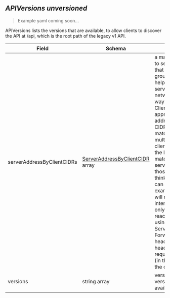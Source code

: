 ## *APIVersions unversioned*

> Example yaml coming soon...



APIVersions lists the versions that are available, to allow clients to discover the API at /api, which is the root path of the legacy v1 API.



Field        | Schema     | Description
------------ | ---------- | -----------
serverAddressByClientCIDRs | [ServerAddressByClientCIDR](#serveraddressbyclientcidr-unversioned) array | a map of client CIDR to server address that is serving this group. This is to help clients reach servers in the most network-efficient way possible. Clients can use the appropriate server address as per the CIDR that they match. In case of multiple matches, clients should use the longest matching CIDR. The server returns only those CIDRs that it thinks that the client can match. For example: the master will return an internal IP CIDR only, if the client reaches the server using an internal IP. Server looks at X-Forwarded-For header or X-Real-Ip header or request.RemoteAddr (in that order) to get the client IP.
versions | string array | versions are the api versions that are available.


